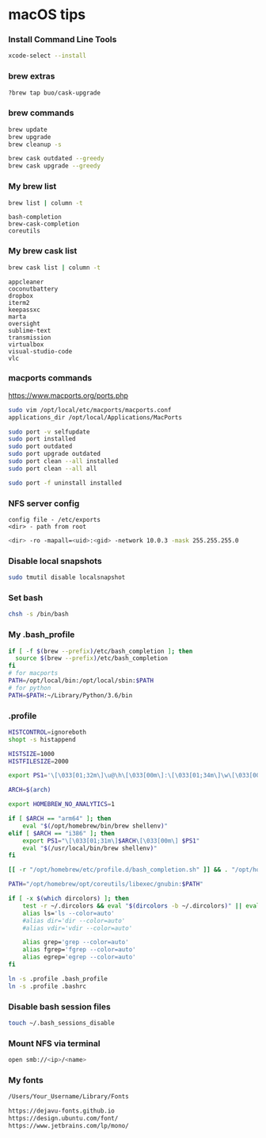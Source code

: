 # macOS tips

### Install Command Line Tools

```bash
xcode-select --install
```

### brew extras

```bash
?brew tap buo/cask-upgrade
```

### brew commands

```bash
brew update
brew upgrade
brew cleanup -s

brew cask outdated --greedy
brew cask upgrade --greedy
```

### My brew list

```bash
brew list | column -t
```

```
bash-completion
brew-cask-completion
coreutils
```

### My brew cask list

```bash
brew cask list | column -t
```

```
appcleaner
coconutbattery
dropbox
iterm2
keepassxc
marta
oversight
sublime-text
transmission
virtualbox
visual-studio-code
vlc
```

### macports commands

https://www.macports.org/ports.php

```bash
sudo vim /opt/local/etc/macports/macports.conf
applications_dir /opt/local/Applications/MacPorts
```

```bash
sudo port -v selfupdate
sudo port installed
sudo port outdated
sudo port upgrade outdated
sudo port clean --all installed
sudo port clean --all all
```
```bash
sudo port -f uninstall installed
```

### NFS server config

```
config file - /etc/exports
<dir> - path from root
```

```bash
<dir> -ro -mapall=<uid>:<gid> -network 10.0.3 -mask 255.255.255.0
```

### Disable local snapshots

```bash
sudo tmutil disable localsnapshot
```

### Set bash

```bash
chsh -s /bin/bash
```

### My .bash_profile

```bash
if [ -f $(brew --prefix)/etc/bash_completion ]; then
  source $(brew --prefix)/etc/bash_completion
fi
# for macports
PATH=/opt/local/bin:/opt/local/sbin:$PATH
# for python
PATH=$PATH:~/Library/Python/3.6/bin
```

### .profile

```bash
HISTCONTROL=ignoreboth
shopt -s histappend

HISTSIZE=1000
HISTFILESIZE=2000

export PS1='\[\033[01;32m\]\u@\h\[\033[00m\]:\[\033[01;34m\]\w\[\033[00m\]\$ '

ARCH=$(arch)

export HOMEBREW_NO_ANALYTICS=1

if [ $ARCH == "arm64" ]; then
    eval "$(/opt/homebrew/bin/brew shellenv)"
elif [ $ARCH == "i386" ]; then
    export PS1="\[\033[01;31m\]$ARCH\[\033[00m\] $PS1"
    eval "$(/usr/local/bin/brew shellenv)"
fi

[[ -r "/opt/homebrew/etc/profile.d/bash_completion.sh" ]] && . "/opt/homebrew/etc/profile.d/bash_completion.sh"

PATH="/opt/homebrew/opt/coreutils/libexec/gnubin:$PATH"

if [ -x $(which dircolors) ]; then
    test -r ~/.dircolors && eval "$(dircolors -b ~/.dircolors)" || eval "$(dircolors -b)"
    alias ls='ls --color=auto'
    #alias dir='dir --color=auto'
    #alias vdir='vdir --color=auto'

    alias grep='grep --color=auto'
    alias fgrep='fgrep --color=auto'
    alias egrep='egrep --color=auto'
fi
```

```bash
ln -s .profile .bash_profile
ln -s .profile .bashrc
```

### Disable bash session files

```bash
touch ~/.bash_sessions_disable
```

### Mount NFS via terminal

```bash
open smb://<ip>/<name>
```

### My fonts

```bash
/Users/Your_Username/Library/Fonts
```
```bash
https://dejavu-fonts.github.io
https://design.ubuntu.com/font/
https://www.jetbrains.com/lp/mono/
```
